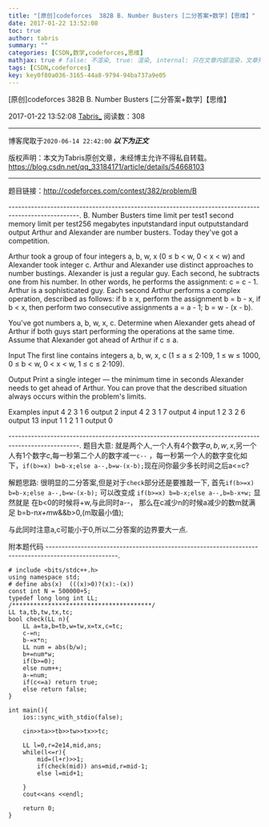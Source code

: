 ```yaml
---
title: "[原创]codeforces  382B B. Number Busters [二分答案+数学]【思维】"
date: 2017-01-22 13:52:08
toc: true
author: tabris
summary: ""
categories: [CSDN,数学,codeforces,思维]
mathjax: true # false: 不渲染, true: 渲染, internal: 只在文章内部渲染，文章列表中不渲染
tags: [CSDN,codeforces]
key: key0f80a036-3165-44a8-9794-94ba737a9e05
---
```


[原创]codeforces  382B B. Number Busters [二分答案+数学]【思维】

2017-01-22 13:52:08  [Tabris_](https://me.csdn.net/qq_33184171) 阅读数：308

---

博客爬取于`2020-06-14 22:42:00`
***以下为正文***

版权声明：本文为Tabris原创文章，未经博主允许不得私自转载。
https://blog.csdn.net/qq_33184171/article/details/54668103

<!-- more -->

---

题目链接：http://codeforces.com/contest/382/problem/B

----------------------------------------------------------------------------------------------------.
B. Number Busters
time limit per test1 second
memory limit per test256 megabytes
inputstandard input
outputstandard output
Arthur and Alexander are number busters. Today they've got a competition.

Arthur took a group of four integers a, b, w, x (0 ≤ b < w, 0 < x < w) and Alexander took integer с. Arthur and Alexander use distinct approaches to number bustings. Alexander is just a regular guy. Each second, he subtracts one from his number. In other words, he performs the assignment: c = c - 1. Arthur is a sophisticated guy. Each second Arthur performs a complex operation, described as follows: if b ≥ x, perform the assignment b = b - x, if b < x, then perform two consecutive assignments a = a - 1; b = w - (x - b).

You've got numbers a, b, w, x, c. Determine when Alexander gets ahead of Arthur if both guys start performing the operations at the same time. Assume that Alexander got ahead of Arthur if c ≤ a.

Input
The first line contains integers a, b, w, x, c (1 ≤ a ≤ 2·109, 1 ≤ w ≤ 1000, 0 ≤ b < w, 0 < x < w, 1 ≤ c ≤ 2·109).

Output
Print a single integer — the minimum time in seconds Alexander needs to get ahead of Arthur. You can prove that the described situation always occurs within the problem's limits.

Examples
input
4 2 3 1 6
output
2
input
4 2 3 1 7
output
4
input
1 2 3 2 6
output
13
input
1 1 2 1 1
output
0

----------------------------------------------------------------------------------------------------.
题目大意:
就是两个人,一个人有4个数字$a,b,w,x$,另一个人有1个数字$c$,每一秒第二个人的数字减一`c--` ，每一秒第一个人的数字变化如下，`if(b>=x) b=b-x;else a--,b=w-(x-b);`现在问你最少多长时间之后a<=c?

解题思路:
很明显的二分答案,但是对于`check`部分还是要推敲一下,
首先`if(b>=x) b=b-x;else a--,b=w-(x-b);`
可以改变成 `if(b>=x) b=b-x;else a--,b=b-x+w;`
显然就是 在b<0的时候将+w,与此同时a--，
那么在c减少n的时候a减少的数m就满足  b=b-n*x+m*w&&b>0,(m取最小值);

与此同时注意a,c可能小于0,所以二分答案的边界要大一点.

附本题代码
----------------------------------------------------------------------------------------------------.
```
# include <bits/stdc++.h>
using namespace std;
# define abs(x)  (((x)>0)?(x):-(x))
const int N = 500000+5;
typedef long long int LL;
/***************************************/
LL ta,tb,tw,tx,tc;
bool check(LL n){
    LL a=ta,b=tb,w=tw,x=tx,c=tc;
    c-=n;
    b-=x*n;
    LL num = abs(b/w);
    b+=num*w;
    if(b>=0);
    else num++;
    a-=num;
    if(c<=a) return true;
    else return false;
}

int main(){
    ios::sync_with_stdio(false);

    cin>>ta>>tb>>tw>>tx>>tc;

    LL l=0,r=2e14,mid,ans;
    while(l<=r){
        mid=(l+r)>>1;
        if(check(mid)) ans=mid,r=mid-1;
        else l=mid+1;

    }
    cout<<ans <<endl;

    return 0;
}
```
